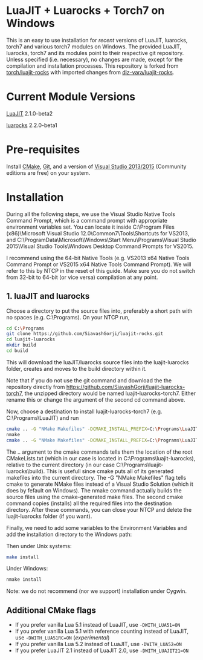 LuaJIT + Luarocks + Torch7 on Windows
=============================

This is an easy to use installation for _recent_ versions of LuaJIT, luarocks, torch7 and various torch7 modules on Windows.
The provided LuaJIT, luarocks, torch7 and its modules point to their respective git repository. Unless specified (i.e. necessary), no changes are made, except for the compilation and installation processes.
This repository is forked from [torch/luajit-rocks](https://github.com/torch/luajit-rocks) with imported changes from [diz-vara/luajit-rocks](https://github.com/diz-vara/luajit-rocks).

# Current Module Versions
[LuaJIT](https://github.com/LuaJIT/LuaJIT/tree/v2.1) 2.1.0-beta2

[luarocks](https://github.com/keplerproject/luarocks) 2.2.0-beta1

# Pre-requisites
Install [CMake](http://cmake.org), [Git](https://git-scm.com/), and a version of [Visual Studio 2013/2015](https://www.visualstudio.com/) (Community editions are free) on your system.


# Installation
During all the following steps, we use the Visual Studio Native Tools Command Prompt, which is a command prompt with appropriate environment variables set. You can locate it inside C:\Program Files (x86)\Microsoft Visual Studio 12.0\Common7\Tools\Shortcuts for VS2013, and C:\ProgramData\Microsoft\Windows\Start Menu\Programs\Visual Studio 2015\Visual Studio Tools\Windows Desktop Command Prompts for VS2015.

I recommend using the 64-bit Native Tools (e.g. VS2013 x64 Native Tools Command Prompt or VS2015 x64 Native Tools Command Prompt). We will refer to this by NTCP in the reset of this guide. Make sure you do not switch from 32-bit to 64-bit (or vice versa) compilation at any point.

## 1. luaJIT and luarocks
Choose a directory to put the source files into, preferably a short path with no spaces (e.g. C:\Programs).
On your NTCP run,

```sh
cd C:\Programs
git clone https://github.com/SiavashGorji/luajit-rocks.git
cd luajit-luarocks
mkdir build
cd build
```

This will download the luaJIT/luarocks source files into the luajit-luarocks folder, creates and moves to the build directory within it.

Note that if you do not use the git command and download the the repository directly from https://github.com/SiavashGorji/luajit-luarocks-torch7, the unzipped directory would be named luajit-luarocks-torch7. Either rename this or change the argument of the second cd command above.

Now, choose a destination to install luajit-luarocks-torch7 (e.g. C:\Programs\LuaJIT) and run

```sh
cmake .. -G "NMake Makefiles" -DCMAKE_INSTALL_PREFIX=C:\Programs\LuaJIT
nmake
cmake .. -G "NMake Makefiles" -DCMAKE_INSTALL_PREFIX=C:\Programs\LuaJIT -P cmake_install.cmake
```

The .. argument to the cmake commands tells them the location of the root CMakeLists.txt (which in our case is located in C:\Programs\luajit-luarocks), relative to the current directory (in our case C:\Programs\luajit-luarocks\build). This is usefull since cmake puts all of its generated makefiles into the current directory.
The -G "NMake Makefiles" flag tells cmake to generate NMake files instead of a Visual Studio Solution (which it does by fefault on Windows).
The nmake command actually builds the source files using the cmake-generated make files. 
The second cmake command copies (installs) all the required files into the destination directory.
After these commands, you can close your NTCP and delete the luajit-luarocks folder (if you want).

Finally, we need to add some variables to the Environment Variables and add the installation directory to the Windows path:



Then under Unix systems:
```sh
make install
```

Under Windows:
```sh
nmake install
```

Note: we do not recommend (nor we support) installation under Cygwin.

## Additional CMake flags

  - If you prefer vanilla Lua 5.1 instead of LuaJIT, use `-DWITH_LUA51=ON`
  - If you prefer vanilla Lua 5.1 with reference counting instead of LuaJIT, use `-DWITH_LUA51RC=ON` (*experimental*)
  - If you prefer vanilla Lua 5.2 instead of LuaJIT, use `-DWITH_LUA52=ON`
  - If you prefer LuaJIT 2.1 instead of LuaJIT 2.0, use `-DWITH_LUAJIT21=ON`
